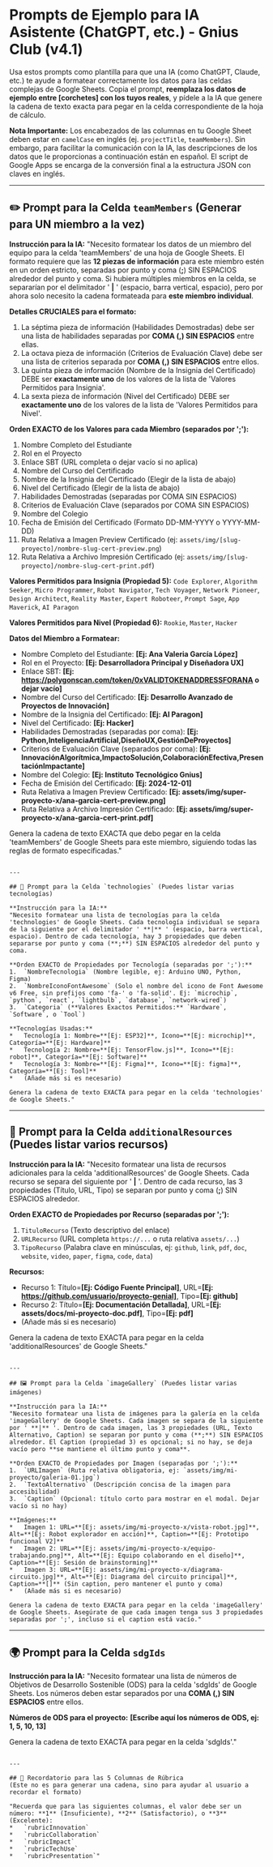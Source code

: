 # Prompts de Ejemplo para IA Asistente (ChatGPT, etc.) - Gnius Club (v4.1)

Usa estos prompts como plantilla para que una IA (como ChatGPT, Claude, etc.) te ayude a formatear correctamente los datos para las celdas complejas de Google Sheets. Copia el prompt, **reemplaza los datos de ejemplo entre [corchetes] con los tuyos reales**, y pídele a la IA que genere la cadena de texto exacta para pegar en la celda correspondiente de la hoja de cálculo.

**Nota Importante:** Los encabezados de las columnas en tu Google Sheet deben estar en `camelCase` en inglés (ej. `projectTitle`, `teamMembers`). Sin embargo, para facilitar la comunicación con la IA, las descripciones de los datos que le proporcionas a continuación están en español. El script de Google Apps se encarga de la conversión final a la estructura JSON con claves en inglés.

---

## ✏️ Prompt para la Celda `teamMembers` (Generar para UN miembro a la vez)

**Instrucción para la IA:**
"Necesito formatear los datos de un miembro del equipo para la celda 'teamMembers' de una hoja de Google Sheets. El formato requiere que las **12 piezas de información** para este miembro estén en un orden estricto, separadas por punto y coma (**;**) SIN ESPACIOS alrededor del punto y coma. Si hubiera múltiples miembros en la celda, se separarían por el delimitador ' **|** ' (espacio, barra vertical, espacio), pero por ahora solo necesito la cadena formateada para **este miembro individual**.

**Detalles CRUCIALES para el formato:**

1.  La séptima pieza de información (Habilidades Demostradas) debe ser una lista de habilidades separadas por **COMA (,) SIN ESPACIOS** entre ellas.
2.  La octava pieza de información (Criterios de Evaluación Clave) debe ser una lista de criterios separada por **COMA (,) SIN ESPACIOS** entre ellos.
3.  La quinta pieza de información (Nombre de la Insignia del Certificado) DEBE ser **exactamente uno** de los valores de la lista de 'Valores Permitidos para Insignia'.
4.  La sexta pieza de información (Nivel del Certificado) DEBE ser **exactamente uno** de los valores de la lista de 'Valores Permitidos para Nivel'.

**Orden EXACTO de los Valores para cada Miembro (separados por ';'):**

1.  Nombre Completo del Estudiante
2.  Rol en el Proyecto
3.  Enlace SBT (URL completa o dejar vacío si no aplica)
4.  Nombre del Curso del Certificado
5.  Nombre de la Insignia del Certificado (Elegir de la lista de abajo)
6.  Nivel del Certificado (Elegir de la lista de abajo)
7.  Habilidades Demostradas (separadas por COMA SIN ESPACIOS)
8.  Criterios de Evaluación Clave (separados por COMA SIN ESPACIOS)
9.  Nombre del Colegio
10. Fecha de Emisión del Certificado (Formato DD-MM-YYYY o YYYY-MM-DD)
11. Ruta Relativa a Imagen Preview Certificado (ej: `assets/img/[slug-proyecto]/nombre-slug-cert-preview.png`)
12. Ruta Relativa a Archivo Impresión Certificado (ej: `assets/img/[slug-proyecto]/nombre-slug-cert-print.pdf`)

**Valores Permitidos para Insignia (Propiedad 5):**
`Code Explorer`, `Algorithm Seeker`, `Micro Programmer`, `Robot Navigator`, `Tech Voyager`, `Network Pioneer`, `Design Architect`, `Reality Master`, `Expert Roboteer`, `Prompt Sage`, `App Maverick`, `AI Paragon`

**Valores Permitidos para Nivel (Propiedad 6):**
`Rookie`, `Master`, `Hacker`

**Datos del Miembro a Formatear:**

- Nombre Completo del Estudiante: **[Ej: Ana Valeria García López]**
- Rol en el Proyecto: **[Ej: Desarrolladora Principal y Diseñadora UX]**
- Enlace SBT: **[Ej: https://polygonscan.com/token/0xVALIDTOKENADDRESSFORANA o dejar vacío]**
- Nombre del Curso del Certificado: **[Ej: Desarrollo Avanzado de Proyectos de Innovación]**
- Nombre de la Insignia del Certificado: **[Ej: AI Paragon]**
- Nivel del Certificado: **[Ej: Hacker]**
- Habilidades Demostradas (separadas por coma): **[Ej: Python,InteligenciaArtificial,DiseñoUX,GestiónDeProyectos]**
- Criterios de Evaluación Clave (separados por coma): **[Ej: InnovaciónAlgorítmica,ImpactoSolución,ColaboraciónEfectiva,PresentaciónImpactante]**
- Nombre del Colegio: **[Ej: Instituto Tecnológico Gnius]**
- Fecha de Emisión del Certificado: **[Ej: 2024-12-01]**
- Ruta Relativa a Imagen Preview Certificado: **[Ej: assets/img/super-proyecto-x/ana-garcia-cert-preview.png]**
- Ruta Relativa a Archivo Impresión Certificado: **[Ej: assets/img/super-proyecto-x/ana-garcia-cert-print.pdf]**

Genera la cadena de texto EXACTA que debo pegar en la celda 'teamMembers' de Google Sheets para este miembro, siguiendo todas las reglas de formato especificadas."

```

---

## 🔧 Prompt para la Celda `technologies` (Puedes listar varias tecnologías)

**Instrucción para la IA:**
"Necesito formatear una lista de tecnologías para la celda 'technologies' de Google Sheets. Cada tecnología individual se separa de la siguiente por el delimitador ' **|** ' (espacio, barra vertical, espacio). Dentro de cada tecnología, hay 3 propiedades que deben separarse por punto y coma (**;**) SIN ESPACIOS alrededor del punto y coma.

**Orden EXACTO de Propiedades por Tecnología (separadas por ';'):**
1.  `NombreTecnologia` (Nombre legible, ej: Arduino UNO, Python, Figma)
2.  `NombreIconoFontAwesome` (Solo el nombre del icono de Font Awesome v6 Free, sin prefijos como 'fa-' o 'fa-solid'. Ej: `microchip`, `python`, `react`, `lightbulb`, `database`, `network-wired`)
3.  `Categoria` (**Valores Exactos Permitidos:** `Hardware`, `Software`, o `Tool`)

**Tecnologías Usadas:**
*   Tecnología 1: Nombre=**[Ej: ESP32]**, Icono=**[Ej: microchip]**, Categoría=**[Ej: Hardware]**
*   Tecnología 2: Nombre=**[Ej: TensorFlow.js]**, Icono=**[Ej: robot]**, Categoría=**[Ej: Software]**
*   Tecnología 3: Nombre=**[Ej: Figma]**, Icono=**[Ej: figma]**, Categoría=**[Ej: Tool]**
*   (Añade más si es necesario)

Genera la cadena de texto EXACTA para pegar en la celda 'technologies' de Google Sheets."
```

---

## 🔗 Prompt para la Celda `additionalResources` (Puedes listar varios recursos)

**Instrucción para la IA:**
"Necesito formatear una lista de recursos adicionales para la celda 'additionalResources' de Google Sheets. Cada recurso se separa del siguiente por ' **|** '. Dentro de cada recurso, las 3 propiedades (Título, URL, Tipo) se separan por punto y coma (**;**) SIN ESPACIOS alrededor.

**Orden EXACTO de Propiedades por Recurso (separadas por ';'):**

1.  `TituloRecurso` (Texto descriptivo del enlace)
2.  `URLRecurso` (URL completa `https://...` o ruta relativa `assets/...`)
3.  `TipoRecurso` (Palabra clave en minúsculas, ej: `github`, `link`, `pdf`, `doc`, `website`, `video`, `paper`, `figma`, `code`, `data`)

**Recursos:**

- Recurso 1: Título=**[Ej: Código Fuente Principal]**, URL=**[Ej: https://github.com/usuario/proyecto-genial]**, Tipo=**[Ej: github]**
- Recurso 2: Título=**[Ej: Documentación Detallada]**, URL=**[Ej: assets/docs/mi-proyecto-doc.pdf]**, Tipo=**[Ej: pdf]**
- (Añade más si es necesario)

Genera la cadena de texto EXACTA para pegar en la celda 'additionalResources' de Google Sheets."

```

---

## 🖼️ Prompt para la Celda `imageGallery` (Puedes listar varias imágenes)

**Instrucción para la IA:**
"Necesito formatear una lista de imágenes para la galería en la celda 'imageGallery' de Google Sheets. Cada imagen se separa de la siguiente por ' **|** '. Dentro de cada imagen, las 3 propiedades (URL, Texto Alternativo, Caption) se separan por punto y coma (**;**) SIN ESPACIOS alrededor. El Caption (propiedad 3) es opcional; si no hay, se deja vacío pero **se mantiene el último punto y coma**.

**Orden EXACTO de Propiedades por Imagen (separadas por ';'):**
1.  `URLImagen` (Ruta relativa obligatoria, ej: `assets/img/mi-proyecto/galeria-01.jpg`)
2.  `TextoAlternativo` (Descripción concisa de la imagen para accesibilidad)
3.  `Caption` (Opcional: título corto para mostrar en el modal. Dejar vacío si no hay)

**Imágenes:**
*   Imagen 1: URL=**[Ej: assets/img/mi-proyecto-x/vista-robot.jpg]**, Alt=**[Ej: Robot explorador en acción]**, Caption=**[Ej: Prototipo funcional V2]**
*   Imagen 2: URL=**[Ej: assets/img/mi-proyecto-x/equipo-trabajando.png]**, Alt=**[Ej: Equipo colaborando en el diseño]**, Caption=**[Ej: Sesión de brainstorming]**
*   Imagen 3: URL=**[Ej: assets/img/mi-proyecto-x/diagrama-circuito.jpg]**, Alt=**[Ej: Diagrama del circuito principal]**, Caption=**[]** (Sin caption, pero mantener el punto y coma)
*   (Añade más si es necesario)

Genera la cadena de texto EXACTA para pegar en la celda 'imageGallery' de Google Sheets. Asegúrate de que cada imagen tenga sus 3 propiedades separadas por ';', incluso si el caption está vacío."
```

---

## 🌍 Prompt para la Celda `sdgIds`

**Instrucción para la IA:**
"Necesito formatear una lista de números de Objetivos de Desarrollo Sostenible (ODS) para la celda 'sdgIds' de Google Sheets. Los números deben estar separados por una **COMA (,) SIN ESPACIOS** entre ellos.

**Números de ODS para el proyecto:** **[Escribe aquí los números de ODS, ej: 1, 5, 10, 13]**

Genera la cadena de texto EXACTA para pegar en la celda 'sdgIds'."

```

---

## 📝 Recordatorio para las 5 Columnas de Rúbrica
(Este no es para generar una cadena, sino para ayudar al usuario a recordar el formato)

"Recuerda que para las siguientes columnas, el valor debe ser un número: **1** (Insuficiente), **2** (Satisfactorio), o **3** (Excelente):
*   `rubricInnovation`
*   `rubricCollaboration`
*   `rubricImpact`
*   `rubricTechUse`
*   `rubricPresentation`"

```
